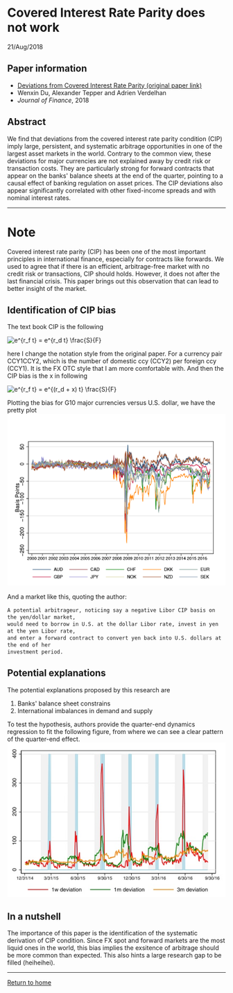 # Covered Interest Rate Parity does not work
21/Aug/2018

## Paper information
- [Deviations from Covered Interest Rate Parity (original paper link)](http://www.nber.org/papers/w23170)
- Wenxin Du, Alexander Tepper and Adrien Verdelhan
- _Journal of Finance_, 2018

## Abstract
We find that deviations from the covered interest rate parity condition (CIP) imply large, persistent, and systematic arbitrage opportunities in one of the largest asset markets in the world. Contrary to the common view, these deviations for major currencies are not explained away by credit risk or transaction costs. They are particularly strong for forward contracts that appear on the banks' balance sheets at the end of the quarter, pointing to a causal effect of banking regulation on asset prices. The CIP deviations also appear significantly correlated with other fixed-income spreads and with nominal interest rates. 

---

# Note
Covered interest rate parity (CIP) has been one of the most important principles in international finance, especially for contracts like forwards. We used to agree that if there is an efficient, arbitrage-free market with no credit risk or transactions, CIP should holds. However, it does not after the last financial crisis. This paper brings out this observation that can lead to better insight of the market.

## Identification of CIP bias
The text book CIP is the following

<img src="http://latex.codecogs.com/gif.latex?e^{r_f&space;t}&space;=&space;e^{r_d&space;t}&space;\frac{S}{F}" title="e^{r_f t} = e^{r_d t} \frac{S}{F}" />

here I change the notation style from the original paper. For a currency pair CCY1CCY2, which is the number of domestic ccy (CCY2) per foreign ccy (CCY1). It is the FX OTC style that I am more comfortable with. And then the CIP bias is the x in following

<img src="http://latex.codecogs.com/gif.latex?e^{r_f&space;t}&space;=&space;e^{(r_d&space;&plus;&space;x)&space;t}&space;\frac{S}{F}" title="e^{r_f t} = e^{(r_d + x) t} \frac{S}{F}" />

Plotting the bias for G10 major currencies versus U.S. dollar, we have the pretty plot
![bias](/docs/dtv2018.png)

And a market like this, quoting the author:
```
A potential arbitrageur, noticing say a negative Libor CIP basis on the yen/dollar market, 
would need to borrow in U.S. at the dollar Libor rate, invest in yen at the yen Libor rate, 
and enter a forward contract to convert yen back into U.S. dollars at the end of her 
investment period.
```

## Potential explanations
The potential explanations proposed by this research are
1. Banks' balance sheet constrains
2. International imbalances in demand and supply

To test the hypothesis, authors provide the quarter-end dynamics regression to fit the following figure, from where we can see a clear pattern of the quarter-end effect.
![quarterend](/docs/dvt20182.jpeg)

## In a nutshell
The importance of this paper is the identification of the systematic derivation of CIP condition. Since FX spot and forward markets are the most liquid ones in the world, this bias implies the exsitence of arbitrage should be more common than expected. This also hints a large research gap to be filled (heiheihei).

---
[Return to home](../README.md)
